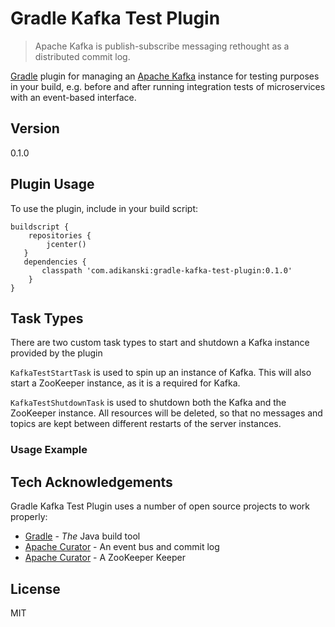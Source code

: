 # Gradle Kafka Test Plugin

>Apache Kafka is publish-subscribe messaging rethought as a distributed commit log.

[Gradle] plugin for managing an [Apache Kafka] instance for testing purposes in your build, e.g. before and after running integration tests of microservices with an event-based interface.

## Version
0.1.0

## Plugin Usage
To use the plugin, include in your build script:

    buildscript {
        repositories {
            jcenter()
       }
       dependencies {
           classpath 'com.adikanski:gradle-kafka-test-plugin:0.1.0'
        }
    }
## Task Types
There are two custom task types to start and shutdown a Kafka instance provided by the plugin

`KafkaTestStartTask` is used to spin up an instance of Kafka. This will also start a ZooKeeper instance, as it is a required for Kafka.

`KafkaTestShutdownTask` is used to shutdown both the Kafka and the ZooKeeper instance. All resources will be deleted, so that no messages and topics are kept between different restarts of the server instances.

### Usage Example

## Tech Acknowledgements
Gradle Kafka Test Plugin uses a number of open source projects to work properly:

* [Gradle] - _The_ Java build tool
* [Apache Curator] - An event bus and commit log
* [Apache Curator] - A ZooKeeper Keeper


License
----

MIT

[Gradle]:http://gradle.org
[Apache Kafka]:http://kafka.apache.org
[Apache Curator]:http://curator.apache.org

